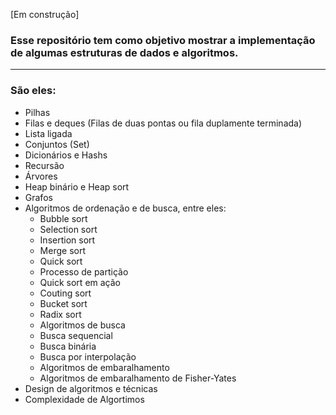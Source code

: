 [Em construção]

### Esse repositório tem como objetivo mostrar a implementação de algumas estruturas de dados e algoritmos.

---

### São eles:

- Pilhas
- Filas e deques (Filas de duas pontas ou fila duplamente terminada)
- Lista ligada
- Conjuntos (Set)
- Dicionários e Hashs
- Recursão
- Árvores
- Heap binário e Heap sort
- Grafos
- Algoritmos de ordenação e de busca, entre eles:
  - Bubble sort
  - Selection sort
  - Insertion sort
  - Merge sort
  - Quick sort
  - Processo de partição
  - Quick sort em ação
  - Couting sort
  - Bucket sort
  - Radix sort
  - Algoritmos de busca
  - Busca sequencial
  - Busca binária
  - Busca por interpolação
  - Algoritmos de embaralhamento
  - Algoritmos de embaralhamento de Fisher-Yates
- Design de algoritmos e técnicas
- Complexidade de Algortimos 
